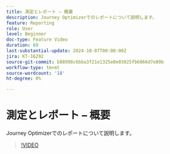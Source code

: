 ```yaml
---
title: 測定とレポート – 概要
description: Journey Optimizerでのレポートについて説明します。
feature: Reporting
role: User
level: Beginner
doc-type: Feature Video
duration: 69
last-substantial-update: 2024-10-07T00:00:00Z
jira: KT-16292
source-git-commit: b88998c6bba3f21e1325e0e03025fb6066d7e89b
workflow-type: tm+mt
source-wordcount: '18'
ht-degree: 0%

---
```



# 測定とレポート – 概要

Journey Optimizerでのレポートについて説明します。

>[!VIDEO](https://video.tv.adobe.com/v/3432673/?learn=on)
